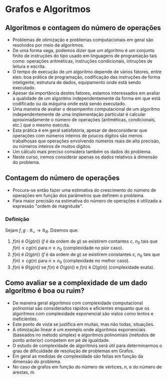 # Grafos e Algoritmos

## Algoritmos e contagem do número de operações

* Problemas de otimização e problemas computacionais em geral são resolvidos por meio de algoritmos.
* De uma forma vaga, podemos dizer que um algoritmo é um conjunto finito de instruções do tipo usado em linguagens de programação tais como: operações aritméticas, instruções condicionais, intruções de leitura e escrita.
* O tempo de execução de um algoritmo depende de vários fatores, entre eles: boa prática de programação, codificação das instruções de forma inteligente, estrutura de dados, equipamento onde está sendo executado.
* Apesar da importância destes fatores, estamos interessados em avaliar a qualidade de um algoritmo independentemente da forma em que está codificado ou da máquina onde está sendo executado.
* Uma maneira de avaliar o desempenho computacional de um algoritmo independentemente de uma implementação particular é calcular aproximadamente o número de operações (aritméticas, condicionais, etc.) que o mesmo executa.
* Esta prática é em geral satisfatória, apesar de desconsiderar que operações com números inteiros de poucos dígitos são menos trabalhosas que operações envolvendo números reais de alta precisão, ou números inteiros de muitos dígitos.
* Um cálculo mais preciso considera também os dados do problema.
* Neste curso, iremos considerar apenas os dados relativos à dimensão do problema.

## Contagem do número de operações

* Procura-se então fazer uma estimativa do crescimento do número de operações em função dos parâmetros que definem o problema.
* Para maior precisão na estimativa do número de operações é utilizada a expressão "ordem de magnitude".

### Definição

Sejam $f, g: \mathbb{R}_{+} \rightarrow \mathbb{R}_{R}$. Dizemos que:

1. $f(n)$ é $O(g(n))$ ($f$ é da ordem de $g$) se existirem contantes $c$, $n_{0}$ tais que $f(n) \leq cg(n)$ para $n \geq n_{0}$ (complexidade no pior caso).
2. $f(n)$ é $\Omega (g(n))$ ($f$ é da ordem de $g$) se existirem constantes $c$, $n_{0}$ tais que $f(n) \geq cg(n)$ para $n \geq n_{0}$ (complexidade no melhor caso).
3. $f(n)$ é $\Theta (g(n))$ se $f(n)$ é $O(g(n))$ e $f(n)$ é $\Omega (g(n))$ (complexidade exata).

## Como avaliar se a complexidade de um dado algoritmo é boa ou ruim?

* De maneira geral algoritmos com complexidade computacional polinomial são considerados rápidos e eficientes enquanto que os algoritmos com complexidade exponencial são vistos como lentos e ineficientes.
* Este ponto de vista se justifica em muitas, mas não todas, situações.
* A otimização linear é um exemplo onde algoritmos exponenciais (baseados no método simplex) e algoritmos polinomiais (métodos de ponto anterior) competem em pé de igualdade.
* O estudo de complexidade de algoritmos será útil para determinarmos o grau de dificuldade de resolução de problemas em Grafos.
* Em geral as medidas de complexidade são feitas em função da dimensão do problema.
* No caso de grafos em função do número de vértices, $n$, e do número de arestas, $m$.